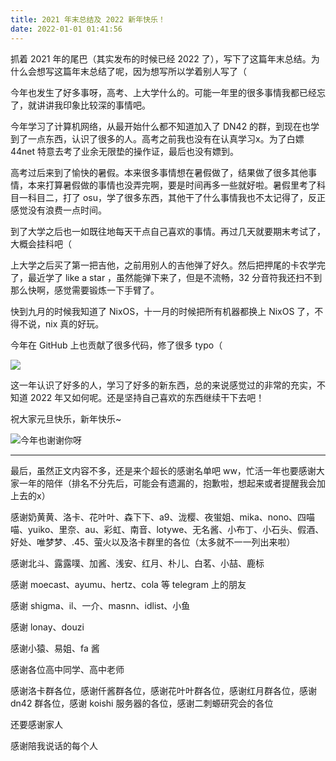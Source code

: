 ```yaml
---
title: 2021 年末总结及 2022 新年快乐！
date: 2022-01-01 01:41:56
---
```


抓着 2021 年的尾巴（其实发布的时候已经 2022 了），写下了这篇年末总结。为什么会想写这篇年末总结了呢，因为想写所以学着别人写了（

<!-- more -->

<link rel="stylesheet" href="https://fastly.jsdelivr.net/npm/aplayer/dist/APlayer.min.css">

<script src="https://fastly.jsdelivr.net/npm/aplayer/dist/APlayer.min.js"></script>
<script src="https://fastly.jsdelivr.net/npm/meting@2/dist/Meting.min.js"></script>
<meting-js server="netease" type="song" id="32098328"></meting-js>

今年也发生了好多事呀，高考、上大学什么的。可能一年里的很多事情我都已经忘了，就讲讲我印象比较深的事情吧。

今年学习了计算机网络，从最开始什么都不知道加入了 DN42 的群，到现在也学到了一点东西，认识了很多的人。高考之前我也没有在认真学习x。为了白嫖 44net 特意去考了业余无限垫的操作证，最后也没有嫖到。

高考过后来到了愉快的暑假。本来很多事情想在暑假做了，结果做了很多其他事情，本来打算暑假做的事情也没弄完啊，要是时间再多一些就好啦。暑假里考了科目一科目二，打了 osu，学了很多东西，其他干了什么事情我也不太记得了，反正感觉没有浪费一点时间。

到了大学之后也一如既往地每天干点自己喜欢的事情。再过几天就要期末考试了，大概会挂科吧（

上大学之后买了第一把吉他，之前用别人的吉他弹了好久。然后把押尾的卡农学完了，最近学了 like a star ，虽然能弹下来了，但是不流畅，32 分音符我还扫不到那么快啊，感觉需要锻炼一下手臂了。

快到九月的时候我知道了 NixOS，十一月的时候把所有机器都换上 NixOS 了，不得不说，nix 真的好玩。

今年在 GitHub 上也贡献了很多代码，修了很多 typo（

![](/img/5.png)

这一年认识了好多的人，学习了好多的新东西，总的来说感觉过的非常的充实，不知道 2022 年又如何呢。还是坚持自己喜欢的东西继续干下去吧！

祝大家元旦快乐，新年快乐~

![今年也谢谢你呀](/img/4.png)

---

最后，虽然正文内容不多，还是来个超长的感谢名单吧 ww，忙活一年也要感谢大家一年的陪伴（排名不分先后，可能会有遗漏的，抱歉啦，想起来或者提醒我会加上去的x）

感谢奶黄黄、洛卡、花叶叶、森下下、a9、泷樱、夜蛍姐、mika、nono、四喵喵、yuiko、里奈、au、彩虹、南音、lotywe、无名酱、小布丁、小石头、假酒、好处、唯梦梦、.45、萤火以及洛卡群里的各位（太多就不一一列出来啦）

感谢北斗、露露噗、加酱、浅安、红月、朴儿、白茗、小喆、鹿标

感谢 moecast、ayumu、hertz、cola 等 telegram 上的朋友

感谢 shigma、il、一介、masnn、idlist、小鱼

感谢 lonay、douzi

感谢小猿、易姐、fa 酱

感谢各位高中同学、高中老师

感谢洛卡群各位，感谢仟酱群各位，感谢花叶叶群各位，感谢红月群各位，感谢 dn42 群各位，感谢 koishi 服务器的各位，感谢二刺螈研究会的各位

还要感谢家人

感谢陪我说话的每个人

